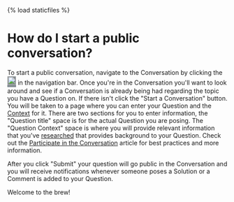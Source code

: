 {% load staticfiles %}
# How do I start a public conversation? #
To start a public conversation, navigate to the 
Conversation by clicking the 
<img src="{% static 'media/conversation.svg' %}" alt="conversation" 
style="width: 20px; background: #838c92; padding-bottom:5px;"/> in the 
navigation bar. Once you're in the Conversation you'll want to look 
around and see if a Conversation is already being had regarding the topic you 
have a Question on. If there isn't click the "Start a Conversation" button.
You will be taken to a page where you can enter your Question and the 
[Context][3] for it. There are two sections for you to enter information, 
the "Question title" space is for the actual Question you are posing. 
The "Question Context" space is where you will 
provide relevant information that you've [researched][1] that provides background 
to your Question. Check out the [Participate in the Conversation][2] article for
best practices and more information.

After you click "Submit" your question will go public in the Conversation and you will receive notifications whenever someone poses a Solution or 
a Comment is added to your Question.

Welcome to the brew! 

[1]: /help/conversation/research/
[2]: /help/privileges/participate_in_the_conversation/
[3]: /help/questions/context/

